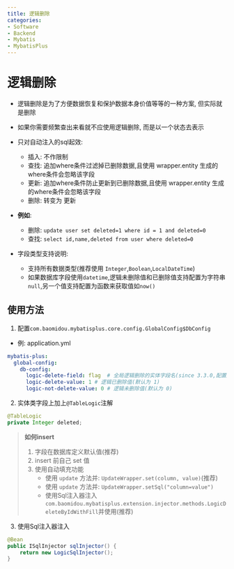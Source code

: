 ```yaml
---
title: 逻辑删除
categories:
- Software
- Backend
- Mybatis
- MybatisPlus
---
```

# 逻辑删除

- 逻辑删除是为了方便数据恢复和保护数据本身价值等等的一种方案, 但实际就是删除
- 如果你需要频繁查出来看就不应使用逻辑删除, 而是以一个状态去表示

- 只对自动注入的sql起效:
    - 插入: 不作限制
    - 查找: 追加where条件过滤掉已删除数据,且使用 wrapper.entity 生成的where条件会忽略该字段
    - 更新: 追加where条件防止更新到已删除数据,且使用 wrapper.entity 生成的where条件会忽略该字段
    - 删除: 转变为 更新
- **例如**:
    - 删除: `update user set deleted=1 where id = 1 and deleted=0`
    - 查找: `select id,name,deleted from user where deleted=0`
- 字段类型支持说明:
    - 支持所有数据类型(推荐使用 `Integer`,`Boolean`,`LocalDateTime`)
    - 如果数据库字段使用`datetime`,逻辑未删除值和已删除值支持配置为字符串`null`,另一个值支持配置为函数来获取值如`now()`

## 使用方法

1. 配置`com.baomidou.mybatisplus.core.config.GlobalConfig$DbConfig`

- 例: application.yml

```yaml
mybatis-plus:
  global-config:
    db-config:
      logic-delete-field: flag  # 全局逻辑删除的实体字段名(since 3.3.0,配置后可以忽略不配置步骤2)
      logic-delete-value: 1 # 逻辑已删除值(默认为 1)
      logic-not-delete-value: 0 # 逻辑未删除值(默认为 0)
```

2. 实体类字段上加上`@TableLogic`注解

```java
@TableLogic
private Integer deleted;
```

> **如何insert**
>
> 1. 字段在数据库定义默认值(推荐)
> 2. insert 前自己 set 值
> 3. 使用自动填充功能
>     - 使用 `update` 方法并: `UpdateWrapper.set(column, value)`(推荐)
>     - 使用 `update` 方法并: `UpdateWrapper.setSql("column=value")`
>     - 使用Sql注入器注入`com.baomidou.mybatisplus.extension.injector.methods.LogicDeleteByIdWithFill`并使用(推荐)

3. 使用Sql注入器注入

```java
@Bean
public ISqlInjector sqlInjector() {
    return new LogicSqlInjector();
}
```

